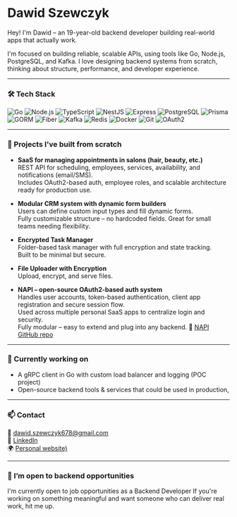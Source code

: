 # Dawid Szewczyk

Hey! I'm Dawid – an 19-year-old backend developer building real-world apps that actually work.  

I'm focused on building reliable, scalable APIs, using tools like Go, Node.js, PostgreSQL, and Kafka.
I love designing backend systems from scratch, thinking about structure, performance, and developer experience.

---

### 🛠️ Tech Stack

![Go](https://img.shields.io/badge/-Go-00ADD8?style=for-the-badge&logo=go&logoColor=white)
![Node.js](https://img.shields.io/badge/-Node.js-339933?style=for-the-badge&logo=nodedotjs&logoColor=white)
![TypeScript](https://img.shields.io/badge/-TypeScript-3178C6?style=for-the-badge&logo=typescript&logoColor=white)
![NestJS](https://img.shields.io/badge/-NestJS-E0234E?style=for-the-badge&logo=nestjs&logoColor=white)
![Express](https://img.shields.io/badge/-Express-000000?style=for-the-badge&logo=express&logoColor=white)
![PostgreSQL](https://img.shields.io/badge/-PostgreSQL-4169E1?style=for-the-badge&logo=postgresql&logoColor=white)
![Prisma](https://img.shields.io/badge/-Prisma-2D3748?style=for-the-badge&logo=prisma&logoColor=white)
![GORM](https://img.shields.io/badge/-GORM-FF6F00?style=for-the-badge&logo=go&logoColor=white)
![Fiber](https://img.shields.io/badge/-Fiber-000000?style=for-the-badge&logo=fiber&logoColor=white)
![Kafka](https://img.shields.io/badge/-Kafka-231F20?style=for-the-badge&logo=apachekafka&logoColor=white)
![Redis](https://img.shields.io/badge/-Redis-DC382D?style=for-the-badge&logo=redis&logoColor=white)
![Docker](https://img.shields.io/badge/-Docker-2496ED?style=for-the-badge&logo=docker&logoColor=white)
![Git](https://img.shields.io/badge/-Git-F05032?style=for-the-badge&logo=git&logoColor=white)
![OAuth2](https://img.shields.io/badge/-OAuth2-6A0DAD?style=for-the-badge)

---

### 🧩 Projects I've built from scratch

- **SaaS for managing appointments in salons (hair, beauty, etc.)**  
  REST API for scheduling, employees, services, availability, and notifications (email/SMS).  
  Includes OAuth2-based auth, employee roles, and scalable architecture ready for production use.

- **Modular CRM system with dynamic form builders**  
  Users can define custom input types and fill dynamic forms.  
  Fully customizable structure – no hardcoded fields. Great for small teams needing flexibility.

- **Encrypted Task Manager**  
  Folder-based task manager with full encryption and state tracking.  
  Built to be minimal but secure.

- **File Uploader with Encryption**  
  Upload, encrypt, and serve files.

- **NAPI – open-source OAuth2-based auth system**  
  Handles user accounts, token-based authentication, client app registration and secure session flow.  
  Used across multiple personal SaaS apps to centralize login and security.  
  Fully modular – easy to extend and plug into any backend.
  🔗 [NAPI GitHub repo](https://github.com/Dawid-03/NAPI)

---

### 🚀 Currently working on

- A gRPC client in Go with custom load balancer and logging (POC project)
- Open-source backend tools & services that could be used in production,

---

### 📫 Contact

📧 dawid.szewczyk678@gmail.com  
💼 [LinkedIn](https://linkedin.com/in/dawidszewczyk)  
🌍 [Personal website)](https://szewczyk.site)

---

### 👀 I’m open to backend opportunities

I'm currently open to job opportunities as a Backend Developer
If you're working on something meaningful and want someone who can deliver real work, hit me up.
